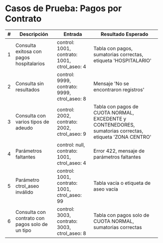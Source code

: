 # Casos de Prueba: Pagos por Contrato

| # | Descripción | Entrada | Resultado Esperado |
|---|-------------|---------|--------------------|
| 1 | Consulta exitosa con pagos hospitalarios | control: 1001, contrato: 1001, ctrol_aseo: 4 | Tabla con pagos, sumatorias correctas, etiqueta 'HOSPITALARIO' |
| 2 | Consulta sin resultados | control: 9999, contrato: 9999, ctrol_aseo: 8 | Mensaje 'No se encontraron registros' |
| 3 | Consulta con varios tipos de adeudo | control: 2002, contrato: 2002, ctrol_aseo: 9 | Tabla con pagos de CUOTA NORMAL, EXCEDENTE y CONTENEDORES, sumatorias correctas, etiqueta 'ZONA CENTRO' |
| 4 | Parámetros faltantes | control: null, contrato: 1001, ctrol_aseo: 4 | Error 422, mensaje de parámetros faltantes |
| 5 | Parámetro ctrol_aseo inválido | control: 1001, contrato: 1001, ctrol_aseo: 99 | Tabla vacía o etiqueta de aseo vacía |
| 6 | Consulta con contrato con pagos solo de un tipo | control: 3003, contrato: 3003, ctrol_aseo: 8 | Tabla con pagos solo de CUOTA NORMAL, sumatorias correctas |
